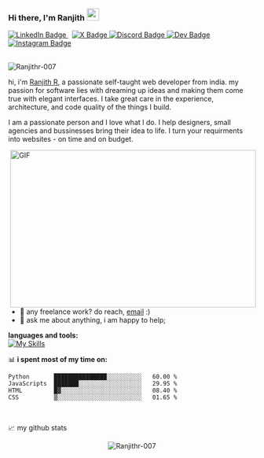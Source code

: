  ### Hi there, I'm Ranjith <img src="https://media.giphy.com/media/hvRJCLFzcasrR4ia7z/giphy.gif" width="25px">
<a href="https://www.linkedin.com/in/ranjith-ramaswamy/">
    <img src="https://img.shields.io/badge/LinkedIn-blue?style=for-the-badge&logo=linkedin&logoColor=white" alt="LinkedIn Badge"/>
</a>
&nbsp
<a href="https://x.com/Ranjith77890284">
  <img src="https://img.shields.io/badge/Twitter-black?style=for-the-badge&logo=x&logoColor=white" alt="X Badge"/>
</a>

<a href="https://discordapp.com/users/ranjith9348">
  <img src="https://img.shields.io/badge/Discord-blue?style=for-the-badge&logo=discord&logoColor=white" alt="Discord Badge"/>
</a>
  
<a href="https://dev.to/ranjith007">
  <img src="https://img.shields.io/badge/Dev Community-black?style=for-the-badge&logo=dev.to&logoColor=white" alt="Dev Badge"/>
</a>
  
<a href="www.instagram.com/gypsy._____/?igshid=lh0vgl5pa2ri/">
  <img src="https://img.shields.io/badge/Instagram-red?style=for-the-badge&logo=instagram&logoColor=white" alt="Instagram Badge"/>
</a>
<br><br>
<p align="left"> <img src="https://komarev.com/ghpvc/?username=Ranjithr-007&label=Profile%20views&color=0e75b6&style=flat" alt="Ranjithr-007" /> </p>


hi, i'm [Ranjith R](https://linktr.ee/ranjithgypsy/), a passionate self-taught web developer from india. my passion for software lies with dreaming up ideas and making them come true with elegant interfaces. I take great care in the experience, architecture, and code quality of the things I build.

I am a passionate person and I love what I do. I help designers, small agencies and bussinesses bring their idea to life. I turn your requirments into websites - on time and on budget.


  <img align="right" alt="GIF" src="https://media.giphy.com/media/v1.Y2lkPTc5MGI3NjExeHh5cjl3N2c2aWZxYWF2YTdocjI4MGV0ZWs1ZnRiYmxxdnBuMnB1MiZlcD12MV9pbnRlcm5hbF9naWZfYnlfaWQmY3Q9Zw/ZVik7pBtu9dNS/giphy.gif" width="500" height="320" />
  
- 💼 any freelance work? do reach, [email](mailto:info.ranjithr@gmail.com) :)
- 💬 ask me about anything, i am happy to help;



**languages and tools:**  
[![My Skills](https://skillicons.dev/icons?i=aws,python,django,react,bootstrap,flask,javascript,c,jquery,docker,java,postgres,nginx,linux,git,figma,stackoverflow,css,cpp,sqlite,heroku,mysql,html,gitlab&perline=6)](https://skillicons.dev)
<!-- <code><img height="30" src="https://raw.githubusercontent.com/github/explore/80688e429a7d4ef2fca1e82350fe8e3517d3494d/topics/django/django.png"></code>
<code><img height="30" src="https://raw.githubusercontent.com/github/explore/80688e429a7d4ef2fca1e82350fe8e3517d3494d/topics/python/python.png"></code>
<code><img height="30" src="https://storage.googleapis.com/cw-p1w5jpim0sdhkccw8gr/media/blog-images/drf-logo2.png"></code>
<code><img height="30" src="https://raw.githubusercontent.com/github/explore/80688e429a7d4ef2fca1e82350fe8e3517d3494d/topics/postgresql/postgresql.png"></code>
<code><img height="30" src="https://raw.githubusercontent.com/github/explore/5c058a388828bb5fde0bcafd4bc867b5bb3f26f3/topics/javascript/javascript.png"></code>
<code><img height="30" src="https://raw.githubusercontent.com/github/explore/80688e429a7d4ef2fca1e82350fe8e3517d3494d/topics/html/html.png"></code>
<code><img height="30" src="https://raw.githubusercontent.com/github/explore/80688e429a7d4ef2fca1e82350fe8e3517d3494d/topics/css/css.png"></code>
<code><img height="30" src="https://raw.githubusercontent.com/github/explore/80688e429a7d4ef2fca1e82350fe8e3517d3494d/topics/jquery/jquery.png"></code>
<code><img height="30" src="https://upload.wikimedia.org/wikipedia/commons/b/b2/Bootstrap_logo.svg"></code>
<code><img height="30" src="https://raw.githubusercontent.com/github/explore/80688e429a7d4ef2fca1e82350fe8e3517d3494d/topics/git/git.png"></code> -->

📊 **i spent most of my time on:**
<!--START_SECTION:waka-->
```text
Python       ███████████████░░░░░░░░░░   60.00 % 
JavaScripts  ███████░░░░░░░░░░░░░░░░░░   29.95 % 
HTML         █▓░░░░░░░░░░░░░░░░░░░░░░░   08.40 % 
CSS          ▒░░░░░░░░░░░░░░░░░░░░░░░░   01.65 % 
```
<!--END_SECTION:waka-->
<br>

📈 my github stats
<p align="center"> <img src="https://github-readme-stats.vercel.app/api?username=Ranjithr-007&show_icons=true&theme=gotham" alt="Ranjithr-007" />


